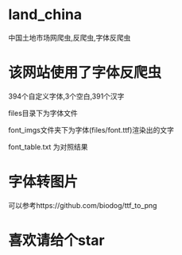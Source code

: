 # land_china
中国土地市场网爬虫,反爬虫,字体反爬虫

# 该网站使用了字体反爬虫
394个自定义字体,3个空白,391个汉字

files目录下为字体文件

font_imgs文件夹下为字体(files/font.ttf)渲染出的文字

font_table.txt 为对照结果

# 字体转图片
可以参考https://github.com/biodog/ttf_to_png

# 喜欢请给个star
